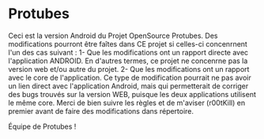 Protubes
========

Ceci est la version Android du Projet OpenSource Protubes. 
Des modifications pourront être faîtes dans CE projet si celles-ci concenrnent l'un des cas suivant : 
1- Que les modifications ont un rapport directe avec l'application ANDROID. En d'autres termes, ce projet ne concenrne
pas la version web et/ou autre du projet. 
2- Que les modifications ont un rapport avec le core de l'application. Ce type de modification pourrait ne pas avoir 
un lien direct avec l'application Android, mais qui permetterait de corriger des bugs trouvés sur la version WEB, puisque 
les deux applications utilisent le même core. 
Merci de bien suivre les règles et de m'aviser (r00tKill) en premier avant de faire des modifications dans répertoire. 

Équipe de Protubes ! 
